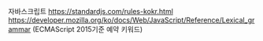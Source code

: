 자바스크립트
https://standardjs.com/rules-kokr.html
https://developer.mozilla.org/ko/docs/Web/JavaScript/Reference/Lexical_grammar (ECMAScript 2015기준 예약 키워드)

